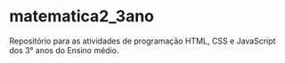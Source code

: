 # matematica2_3ano
Repositório para as atividades de programação HTML, CSS e JavaScript dos 3° anos do Ensino médio.
